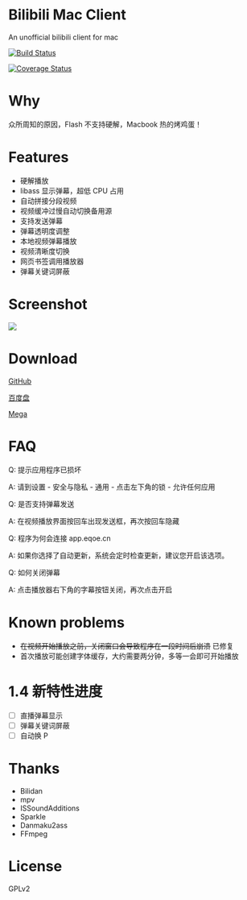 # Bilibili Mac Client

An unofficial bilibili client for mac

[![Build Status](https://jenkins.tgod.co/job/Bilibili-for-mac/badge/icon)](http://jenkins.eqoe.cn/job/Bilibili-for-mac/)

[![Coverage Status](https://coveralls.io/repos/typcn/bilibili-mac-client/badge.svg)](https://coveralls.io/r/typcn/bilibili-mac-client)

# Why

众所周知的原因，Flash 不支持硬解，Macbook 热的烤鸡蛋！

# Features
- 硬解播放
- libass 显示弹幕，超低 CPU 占用
- 自动拼接分段视频
- 视频缓冲过慢自动切换备用源
- 支持发送弹幕
- 弹幕透明度调整
- 本地视频弹幕播放
- 视频清晰度切换
- 网页书签调用播放器
- 弹幕关键词屏蔽

# Screenshot

![](http://ww2.sinaimg.cn/large/a74f330bjw1eqq21b23c7j21740npqbp.jpg)

# Download

[GitHub](https://github.com/typcn/bilibili-mac-client/releases)

[百度盘](http://pan.baidu.com/s/1eQvSx6i)

[Mega](https://mega.co.nz/#F!48gXiAxa!BFrmfzq9c97cfSbR4A1v8g)

# FAQ

Q: 提示应用程序已损坏

A: 请到设置 - 安全与隐私 - 通用 - 点击左下角的锁 - 允许任何应用

Q: 是否支持弹幕发送

A: 在视频播放界面按回车出现发送框，再次按回车隐藏

Q: 程序为何会连接 app.eqoe.cn

A: 如果你选择了自动更新，系统会定时检查更新，建议您开启该选项。

Q: 如何关闭弹幕

A: 点击播放器右下角的字幕按钮关闭，再次点击开启

# Known problems

- <del>在视频开始播放之前，关闭窗口会导致程序在一段时间后崩溃</del> 已修复
- 首次播放可能创建字体缓存，大约需要两分钟，多等一会即可开始播放

# 1.4 新特性进度

- [ ] 直播弹幕显示
- [ ] 弹幕关键词屏蔽
- [ ] 自动换 P

# Thanks

- Bilidan
- mpv
- ISSoundAdditions
- Sparkle
- Danmaku2ass
- FFmpeg

# License

GPLv2